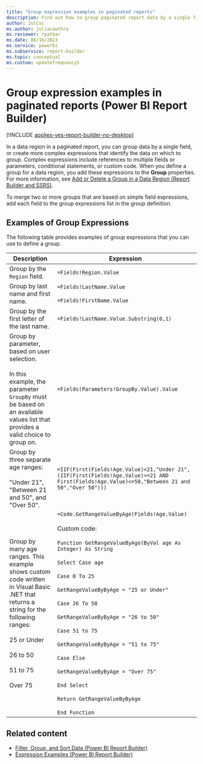 ```yaml
---
title: "Group expression examples in paginated reports"
description: Find out how to group paginated report data by a single field or create more complex expressions that identify the data on which to group in Report Builder.
author: JulCsc
ms.author: juliacawthra
ms.reviewer: rpatkar
ms.date: 06/16/2023
ms.service: powerbi
ms.subservice: report-builder
ms.topic: conceptual
ms.custom: updatefrequency5
---
```

# Group expression examples in paginated reports (Power BI Report Builder)

[!INCLUDE [applies-yes-report-builder-no-desktop](../../includes/applies-yes-report-builder-no-desktop.md)]

  In a data region in a paginated report, you can group data by a single field, or create more complex expressions that identify the data on which to group. Complex expressions include references to multiple fields or parameters, conditional statements, or custom code. When you define a group for a data region, you add these expressions to the **Group** properties. For more information, see [Add or Delete a Group in a Data Region (Report Builder and SSRS)](../report-design/add-delete-group-data-region-report-builder.md).

To merge two or more groups that are based on simple field expressions, add each field to the group expressions list in the group definition.

## Examples of Group Expressions

The following table provides examples of group expressions that you can use to define a group.

| Description | Expression |
| --- | --- |
| Group by the `Region` field. | `=Fields!Region.Value` |
| Group by last name and first name. | `=Fields!LastName.Value`<br /><br />`=Fields!FirstName.Value` |
| Group by the first letter of the last name. | `=Fields!LastName.Value.Substring(0,1)` |
| Group by parameter, based on user selection.<br /><br />In this example, the parameter `GroupBy` must be based on an available values list that provides a valid choice to group on. | `=Fields(Parameters!GroupBy.Value).Value` |
| Group by three separate age ranges:<br /><br />"Under 21", "Between 21 and 50", and "Over 50". | `=IIF(First(Fields!Age.Value)<21,"Under 21",(IIF(First(Fields!Age.Value)>=21 AND First(Fields!Age.Value)<=50,"Between 21 and 50","Over 50")))` |
| Group by many age ranges. This example shows custom code written in Visual Basic .NET that returns a string for the following ranges:<br /><br />25 or Under<br /><br />26 to 50<br /><br />51 to 75<br /><br />Over 75 | `=Code.GetRangeValueByAge(Fields!Age.Value)`<br /><br />Custom code:<br /><br />`Function GetRangeValueByAge(ByVal age As Integer) As String`<br /><br />`Select Case age`<br /><br />`Case 0 To 25`<br /><br />`GetRangeValueByByAge = "25 or Under"`<br /><br />`Case 26 To 50`<br /><br />`GetRangeValueByByAge = "26 to 50"`<br /><br />`Case 51 to 75`<br /><br />`GetRangeValueByByAge = "51 to 75"`<br /><br />`Case Else`<br /><br />`GetRangeValueByByAge = "Over 75"`<br /><br />`End Select`<br /><br />`Return GetRangeValueByByAge`<br /><br />`End Function` |

## Related content

- [Filter, Group, and Sort Data (Power BI Report Builder)](../report-design/filter-group-sort-data-report-builder.md)
- [Expression Examples (Power BI Report Builder)](./report-builder-expression-examples.md)

